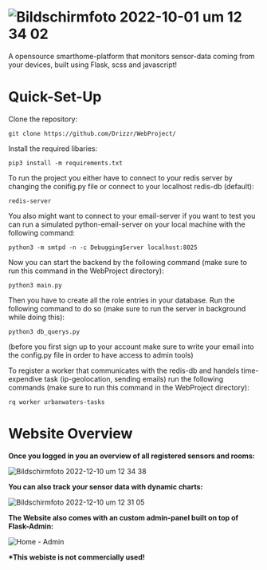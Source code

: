 # ![Bildschirmfoto 2022-10-01 um 12 34 02](https://user-images.githubusercontent.com/76044729/193405379-31b70901-9888-4733-a4bd-24691b49c3fc.png)
A opensource smarthome-platform that monitors sensor-data coming from your devices, built using Flask, scss and javascript!

# Quick-Set-Up

Clone the repository:

````
git clone https://github.com/Drizzr/WebProject/
````

Install the required libaries:

````
pip3 install -m requirements.txt
````

To run the project you either have to connect to your redis server by changing the conifig.py file or connect to your localhost redis-db (default):
````
redis-server 
````

You also might want to connect to your email-server if you want to test you can run a simulated python-email-server on your local machine with the following command:
````
python3 -m smtpd -n -c DebuggingServer localhost:8025
````

Now you can start the backend by the following command (make sure to run this command in the WebProject directory):
````
python3 main.py
````

Then you have to create all the role entries in your database. Run the following command to do so (make sure to run the server in background while doing this):
````
python3 db_querys.py
````
(before you first sign up to your account make sure to write your email into the config.py file in order to have access to admin tools)

To register a worker that communicates with the redis-db and handels time-expendive task (ip-geolocation, sending emails)
run the following commands (make sure to run this command in the WebProject directory):
````
rq worker urbanwaters-tasks  
````

# Website Overview
__Once you logged in you an overview of all registered sensors and rooms:__

![Bildschirm­foto 2022-12-10 um 12 34 38](https://user-images.githubusercontent.com/76044729/206853094-8c225f1a-7ae0-4bd4-8e1a-879ba7e002d1.png)


__You can also track your sensor data with dynamic charts:__

![Bildschirm­foto 2022-12-10 um 12 31 05](https://user-images.githubusercontent.com/76044729/206853085-9b051db2-b5f9-4a0a-b6ef-79fa3e43ed72.png)


__The Website also comes with an custom admin-panel built on top of Flask-Admin:__

![Home - Admin](https://user-images.githubusercontent.com/76044729/206853178-5bfca8ec-a586-4796-8b93-f503c57d9642.jpg)


__*This webiste is not commercially used!__
